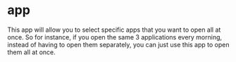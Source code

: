 # app
This app will allow you to select specific apps that you want to open all at once. So for instance, if you open the same 3 applications every morning, instead of having to open them separately, you can just use this app to open them all at once.
